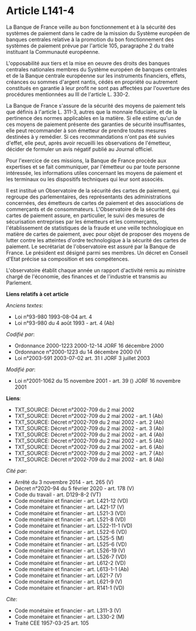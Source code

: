 # Article L141-4

La Banque de France veille au bon fonctionnement et à la sécurité des systèmes de paiement dans le cadre de la mission du
Système européen de banques centrales relative à la promotion du bon fonctionnement des systèmes de paiement prévue par
l'article 105, paragraphe 2 du traité instituant la Communauté européenne.

L'opposabilité aux tiers et la mise en oeuvre des droits des banques centrales nationales membres du Système européen de
banques centrales et de la Banque centrale européenne sur les instruments financiers, effets, créances ou sommes d'argent
nantis, cédés en propriété ou autrement constitués en garantie à leur profit ne sont pas affectées par l'ouverture des
procédures mentionnées au III de l'article L. 330-2.

La Banque de France s'assure de la sécurité des moyens de paiement tels que définis à l'article L. 311-3, autres que la
monnaie fiduciaire, et de la pertinence des normes applicables en la matière. Si elle estime qu'un de ces moyens de paiement
présente des garanties de sécurité insuffisantes, elle peut recommander à son émetteur de prendre toutes mesures destinées à
y remédier. Si ces recommandations n'ont pas été suivies d'effet, elle peut, après avoir recueilli les observations de
l'émetteur, décider de formuler un avis négatif publié au Journal officiel.

Pour l'exercice de ces missions, la Banque de France procède aux expertises et se fait communiquer, par l'émetteur ou par
toute personne intéressée, les informations utiles concernant les moyens de paiement et les terminaux ou les dispositifs
techniques qui leur sont associés.

Il est institué un Observatoire de la sécurité des cartes de paiement, qui regroupe des parlementaires, des représentants des
administrations concernées, des émetteurs de cartes de paiement et des associations de commerçants et de consommateurs.
L'Observatoire de la sécurité des cartes de paiement assure, en particulier, le suivi des mesures de sécurisation entreprises
par les émetteurs et les commerçants, l'établissement de statistiques de la fraude et une veille technologique en matière de
cartes de paiement, avec pour objet de proposer des moyens de lutter contre les atteintes d'ordre technologique à la sécurité
des cartes de paiement. Le secrétariat de l'observatoire est assuré par la Banque de France. Le président est désigné parmi
ses membres. Un décret en Conseil d'Etat précise sa composition et ses compétences.

L'observatoire établit chaque année un rapport d'activité remis au ministre chargé de l'économie, des finances et de
l'industrie et transmis au Parlement.

**Liens relatifs à cet article**

_Anciens textes_:

  - Loi n°93-980 1993-08-04 art. 4
  - Loi n°93-980 du 4 août 1993 - art. 4 (Ab)

_Codifié par_:

  - Ordonnance 2000-1223 2000-12-14 JORF 16 décembre 2000
  - Ordonnance n°2000-1223 du 14 décembre 2000 (V)
  - Loi n°2003-591 2003-07-02 art. 31 I JORF 3 juillet 2003

_Modifié par_:

  - Loi n°2001-1062 du 15 novembre 2001 - art. 39 () JORF 16 novembre 2001

**Liens**:

  - TXT_SOURCE: Décret n°2002-709 du 2 mai 2002
  - TXT_SOURCE: Décret n°2002-709 du 2 mai 2002 - art. 1 (Ab)
  - TXT_SOURCE: Décret n°2002-709 du 2 mai 2002 - art. 2 (Ab)
  - TXT_SOURCE: Décret n°2002-709 du 2 mai 2002 - art. 3 (Ab)
  - TXT_SOURCE: Décret n°2002-709 du 2 mai 2002 - art. 4 (Ab)
  - TXT_SOURCE: Décret n°2002-709 du 2 mai 2002 - art. 5 (Ab)
  - TXT_SOURCE: Décret n°2002-709 du 2 mai 2002 - art. 6 (Ab)
  - TXT_SOURCE: Décret n°2002-709 du 2 mai 2002 - art. 7 (Ab)
  - TXT_SOURCE: Décret n°2002-709 du 2 mai 2002 - art. 8 (Ab)

_Cité par_:

  - Arrêté du 3 novembre 2014 - art. 265 (V)
  - Décret n°2020-94 du 5 février 2020 - art. 178 (V)
  - Code du travail - art. D129-8-2 (VT)
  - Code monétaire et financier - art. L421-12 (VD)
  - Code monétaire et financier - art. L421-17 (V)
  - Code monétaire et financier - art. L521-3 (VD)
  - Code monétaire et financier - art. L521-8 (VD)
  - Code monétaire et financier - art. L522-11-1 (VD)
  - Code monétaire et financier - art. L522-6 (VD)
  - Code monétaire et financier - art. L525-5 (M)
  - Code monétaire et financier - art. L525-6 (VD)
  - Code monétaire et financier - art. L526-19 (V)
  - Code monétaire et financier - art. L526-7 (VD)
  - Code monétaire et financier - art. L612-2 (VD)
  - Code monétaire et financier - art. L613-1-1 (Ab)
  - Code monétaire et financier - art. L621-7 (V)
  - Code monétaire et financier - art. L621-9 (V)
  - Code monétaire et financier - art. R141-1 (VD)

_Cite_:

  - Code monétaire et financier - art. L311-3 (V)
  - Code monétaire et financier - art. L330-2 (M)
  - Traité CEE 1957-03-25 art. 105

